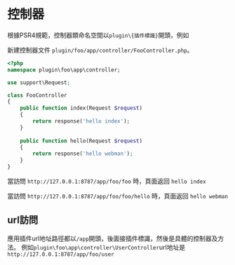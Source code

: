 # 控制器

根據PSR4規範，控制器類命名空間以`plugin\{插件標識}`開頭，例如

新建控制器文件 `plugin/foo/app/controller/FooController.php`。

```php
<?php
namespace plugin\foo\app\controller;

use support\Request;

class FooController
{
    public function index(Request $request)
    {
        return response('hello index');
    }
    
    public function hello(Request $request)
    {
        return response('hello webman');
    }
}
```

當訪問 `http://127.0.0.1:8787/app/foo/foo` 時，頁面返回 `hello index`

當訪問 `http://127.0.0.1:8787/app/foo/foo/hello` 時，頁面返回 `hello webman`


## url訪問
應用插件url地址路徑都以`/app`開頭，後面接插件標識，然後是具體的控制器及方法。
例如`plugin\foo\app\controller\UserController`url地址是 `http://127.0.0.1:8787/app/foo/user`

